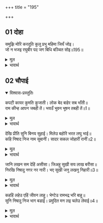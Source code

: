 +++
title = "195"

+++

## 01 दोहा

<div class="audioEmbed"  caption="AIR-वाचनम्" src="https://archive.org/download/rAmcharitmAnas-AIR/EPI-197.mp3"></div>

समुझि मोरि करतूति कुलु प्रभु महिमा जियँ जोइ।  
जो न भजइ रघुबीर पद जग बिधि बञ्चित सोइ॥195॥  

<details><summary>मूल</summary>

समुझि मोरि करतूति कुलु प्रभु महिमा जियँ जोइ।  
जो न भजइ रघुबीर पद जग बिधि बञ्चित सोइ॥195॥  
</details>

<details><summary>भावार्थ</summary>

मेरी करतूत और कुल को समझकर और प्रभु श्री रामचन्द्रजी की महिमा को मन में देख (विचार) कर (अर्थात कहाँ तो मैं नीच जाति और नीच कर्म करने वाला जीव, और कहाँ अनन्तकोटि ब्रह्माण्डों के स्वामी भगवान श्री रामचन्द्रजी! पर उन्होन्ने मुझ जैसे नीच को भी अपनी अहैतुकी कृपा वश अपना लिया- यह समझकर) जो रघुवीर श्री रामजी के चरणों का भजन नहीं करता, वह जगत में विधाता के द्वारा ठगा गया है॥195॥  
</details>





## 02 चौपाई
<details open><summary>विश्वास-प्रस्तुतिः</summary>

कपटी कायर कुमति कुजाती। लोक बेद बाहेर सब भाँती॥  
राम कीन्ह आपन जबही तें। भयउँ भुवन भूषन तबही तें॥1॥  
</details>
<details><summary>मूल</summary>

कपटी कायर कुमति कुजाती। लोक बेद बाहेर सब भाँती॥  
राम कीन्ह आपन जबही तें। भयउँ भुवन भूषन तबही तें॥1॥  
</details>

<details><summary>भावार्थ</summary>

मैं कपटी, कायर, कुबुद्धि और कुजाति हूँ और लोक-वेद दोनों से सब प्रकार से बाहर हूँ। पर जब से श्री रामचन्द्रजी ने मुझे अपनाया है, तभी से मैं विश्व का भूषण हो गया॥1॥  
</details>

देखि प्रीति सुनि बिनय सुहाई। मिलेउ बहोरि भरत लघु भाई॥  
कहि निषाद निज नाम सुबानीं। सादर सकल जोहारीं रानीं॥2॥  

<details><summary>मूल</summary>

देखि प्रीति सुनि बिनय सुहाई। मिलेउ बहोरि भरत लघु भाई॥  
कहि निषाद निज नाम सुबानीं। सादर सकल जोहारीं रानीं॥2॥  
</details>

<details><summary>भावार्थ</summary>

निषाद राज की प्रीति को देखकर और सुन्दर विनय सुनकर फिर भरतजी के छोटे भाई शत्रुघ्नजी उससे मिले। फिर निषाद ने अपना नाम ले-लेकर सुन्दर (नम्र और मधुर) वाणी से सब रानियों को आदरपूर्वक जोहार की॥2॥  
</details>

जानि लखन सम देहिं असीसा। जिअहु सुखी सय लाख बरीसा॥  
निरखि निषादु नगर नर नारी। भए सुखी जनु लखनु निहारी॥3॥  

<details><summary>मूल</summary>

जानि लखन सम देहिं असीसा। जिअहु सुखी सय लाख बरीसा॥  
निरखि निषादु नगर नर नारी। भए सुखी जनु लखनु निहारी॥3॥  
</details>

<details><summary>भावार्थ</summary>

रानियाँ उसे लक्ष्मणजी के समान समझकर आशीर्वाद देती हैं कि तुम सौ लाख वर्षों तक सुख पूर्वक जिओ। नगर के स्त्री-पुरुष निषाद को देखकर ऐसे सुखी हुए, मानो लक्ष्मणजी को देख रहे हों॥3॥  
</details>

कहहिं लहेउ एहिं जीवन लाहू। भेण्टेउ रामभद्र भरि बाहू॥  
सुनि निषादु निज भाग बडाई। प्रमुदित मन लइ चलेउ लेवाई॥4॥  

<details><summary>मूल</summary>

कहहिं लहेउ एहिं जीवन लाहू। भेण्टेउ रामभद्र भरि बाहू॥  
सुनि निषादु निज भाग बडाई। प्रमुदित मन लइ चलेउ लेवाई॥4॥  
</details>

<details><summary>भावार्थ</summary>

सब कहते हैं कि जीवन का लाभ तो इसी ने पाया है, जिसे कल्याण स्वरूप श्री रामचन्द्रजी ने भुजाओं में बाँधकर गले लगाया है। निषाद अपने भाग्य की बडाई सुनकर मन में परम आनन्दित हो सबको अपने साथ लिवा ले चला॥4॥  
</details>


